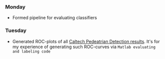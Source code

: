 ### Monday
 - Formed pipeline for evaluating classifiers

### Tuesday
 - Generated ROC-plots of all [Caltech Pedeatrian Detection results](http://www.vision.caltech.edu/Image_Datasets/CaltechPedestrians/datasets/INRIA/res/). It's for my experience of generating such ROC-curves via `Matlab evaluating and labeling code`
